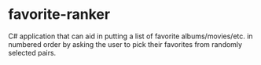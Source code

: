 # favorite-ranker
 C# application that can aid in putting a list of favorite albums/movies/etc. in numbered order by asking the user to pick their favorites from randomly selected pairs.
